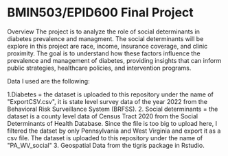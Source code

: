 # BMIN503/EPID600 Final Project

Overview
The project is to analyze the role of social determinants in diabetes prevalence and managment. The social determinants will be explore in this project are race, income, insurance coverage, and clinic proximity. The goal is to understand how these factors influence the prevalence and management of diabetes, providing insights that can inform public strategies, healthcare policies, and intervention programs.

Data I used are the following:

1.Diabetes = the dataset is uploaded to this repository under the name of "ExportCSV.csv", it is state level survey data of the year 2022 from the Behavioral Risk Surveillance System (BRFSS). 
2. Social determinants = the dataset is a county level data of Census Tract 2020 from the Social Determinants of Health Database. Since the file is too big to upload here, I filtered the datset by only Pennsylvania and West Virginia and export it as a csv file. The dataset is uploaded to this repository under the name of "PA_WV_social"
3. Geospatial Data from the tigris package in Rstudio.


<!-- Links -->
[forking]: https://guides.github.com/activities/forking/

